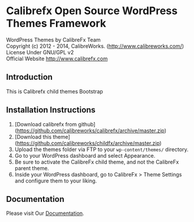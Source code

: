 # Calibrefx Open Source WordPress Themes Framework

WordPress Themes by CalibreFx Team  
Copyright (c) 2012 - 2014, CalibreWorks. (http://www.calibreworks.com/)  
License Under GNU/GPL v2  
Official Website http://www.calibrefx.com  

## Introduction 

This is Calibrefx child themes Bootstrap

## Installation Instructions

1. [Download calibrefx from github] (https://github.com/calibreworks/calibrefx/archive/master.zip)
2. [Download this theme] (https://github.com/calibreworks/childfx/archive/master.zip)
3. Upload the themes folder via FTP to your `wp-content/themes/` directory.
4. Go to your WordPress dashboard and select Appearance.
5. Be sure to activate the CalibreFx child theme, and not the CalibreFx parent theme.
6. Inside your WordPress dashboard, go to CalibreFx > Theme Settings and configure them to your liking.


## Documentation
Please visit Our [Documentation](http://docs.calibrefx.com).